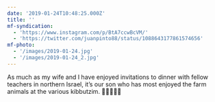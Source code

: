 ```yaml
---
date: '2019-01-24T10:48:25.000Z'
title: ''
mf-syndication:
  - 'https://www.instagram.com/p/BtA7ccwBcVM/'
  - 'https://twitter.com/juanpinto88/status/1088643177861574656'
mf-photo:
  - '/images/2019-01-24.jpg'
  - '/images/2019-01-24_2.jpg'
---
```

As much as my wife and I have enjoyed invitations to dinner with fellow teachers in northern Israel, it’s our son who has most enjoyed the farm animals at the various kibbutzim. 🐄🐎🐑🐠🦃
